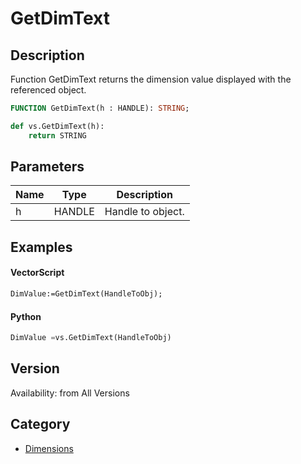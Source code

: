 # GetDimText

## Description
Function GetDimText returns the dimension value displayed with the referenced object.

```pascal
FUNCTION GetDimText(h : HANDLE): STRING;
```

```python
def vs.GetDimText(h):
    return STRING
```

## Parameters
|Name|Type|Description|
|---|---|---|
|h|HANDLE|Handle to object.|

## Examples
#### VectorScript ####
```pascal
DimValue:=GetDimText(HandleToObj);
```
#### Python ####
```python
DimValue =vs.GetDimText(HandleToObj)
```

## Version
Availability: from All Versions

## Category
* [Dimensions](../Categories/Dimensions.md)

